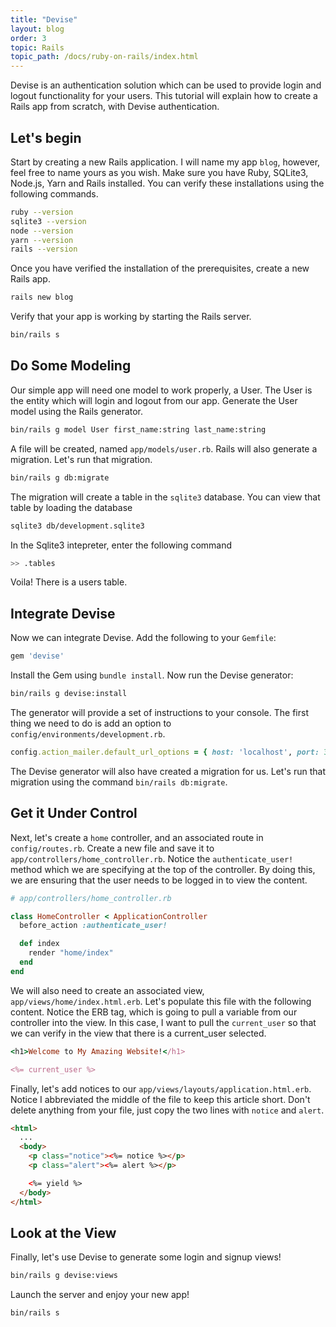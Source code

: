 ```yaml
---
title: "Devise"
layout: blog
order: 3
topic: Rails
topic_path: /docs/ruby-on-rails/index.html
---
```

Devise is an authentication solution which can be used to provide login and logout functionality for your users. This tutorial will explain how to create a Rails app from scratch, with Devise authentication.

## Let's begin
Start by creating a new Rails application. I will name my app `blog`, however, feel free to name yours as you wish. Make sure you have Ruby, SQLite3, Node.js, Yarn and Rails installed. You can verify these installations using the following commands.
```bash
ruby --version
sqlite3 --version
node --version
yarn --version
rails --version
```

Once you have verified the installation of the prerequisites, create a new Rails app.
```bash
rails new blog
```

Verify that your app is working by starting the Rails server.
```bash
bin/rails s
```

## Do Some Modeling
Our simple app will need one model to work properly, a User. The User is the entity which will login and logout from our app. Generate the User model using the Rails generator.
```bash
bin/rails g model User first_name:string last_name:string
```

A file will be created, named `app/models/user.rb`. Rails will also generate a migration. Let's run that migration.
```bash
bin/rails g db:migrate
```

The migration will create a table in the `sqlite3` database. You can view that table by loading the database
```bash
sqlite3 db/development.sqlite3
```

In the Sqlite3 intepreter, enter the following command
```bash
>> .tables
```

Voila! There is a users table.

## Integrate Devise
Now we can integrate Devise. Add the following to your `Gemfile`:
```bash
gem 'devise'
```

Install the Gem using `bundle install`. Now run the Devise generator:
```bash
bin/rails g devise:install
```

The generator will provide a set of instructions to your console. The first thing we need to do is add an option to `config/environments/development.rb`.
```ruby
config.action_mailer.default_url_options = { host: 'localhost', port: 3000 }
```

The Devise generator will also have created a migration for us. Let's run that migration using the command `bin/rails db:migrate`.

## Get it Under Control
Next, let's create a `home` controller, and an associated route in `config/routes.rb`. Create a new file and save it to `app/controllers/home_controller.rb`. Notice the `authenticate_user!` method which we are specifying at the top of the controller. By doing this, we are ensuring that the user needs to be logged in to view the content.
```ruby
# app/controllers/home_controller.rb

class HomeController < ApplicationController
  before_action :authenticate_user!

  def index
    render "home/index"
  end
end
```

We will also need to create an associated view, `app/views/home/index.html.erb`. Let's populate this file with the following content. Notice the ERB tag, which is going to pull a variable from our controller into the view. In this case, I want to pull the `current_user` so that we can verify in the view that there is a current_user selected.
```ruby
<h1>Welcome to My Amazing Website!</h1>

<%= current_user %>
```

Finally, let's add notices to our `app/views/layouts/application.html.erb`. Notice I abbreviated the middle of the file to keep this article short. Don't delete anything from your file, just copy the two lines with `notice` and `alert`.
```html
<html>
  ...
  <body>
    <p class="notice"><%= notice %></p>
    <p class="alert"><%= alert %></p>

    <%= yield %>
  </body>
</html>
```

## Look at the View
Finally, let's use Devise to generate some login and signup views!
```bash
bin/rails g devise:views
```

Launch the server and enjoy your new app!
```bash
bin/rails s
```